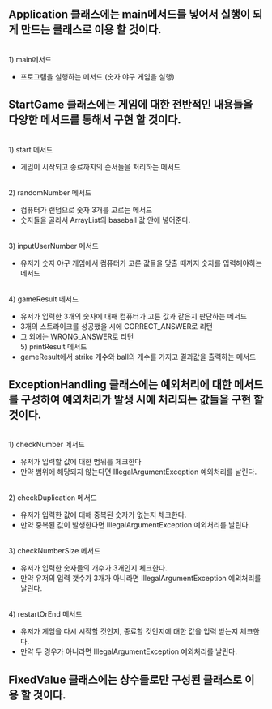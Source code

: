 <h2> Application 클래스에는 main메서드를 넣어서 실행이 되게 만드는 클래스로 이용 할 것이다. </h2>

<br>1) main메서드

- 프로그램을 실행하는 메서드 (숫자 야구 게임을 실행)

<h2> StartGame 클래스에는 게임에 대한 전반적인 내용들을 다양한 메서드를 통해서 구현 할 것이다.</h2>

<br>1) start 메서드 <br>

- 게임이 시작되고 종료까지의 순서들을 처리하는 메서드

<br>2) randomNumber 메서드 <br>

- 컴퓨터가 랜덤으로 숫자 3개를 고르는 메서드
- 숫자들을 골라서 ArrayList의 baseball 값 안에 넣어준다.

<br>3) inputUserNumber 메서드

- 유저가 숫자 야구 게임에서 컴퓨터가 고른 값들을 맞출 때까지 숫자를 입력해야하는 메서드

<br>4) gameResult 메서드

- 유저가 입력한 3개의 숫자에 대해 컴퓨터가 고른 값과 같은지 판단하는 메서드
- 3개의 스트라이크를 성공했을 시에 CORRECT_ANSWER로 리턴
- 그 외에는 WRONG_ANSWER로 리턴
  <br>5) printResult 메서드
- gameResult에서 strike 개수와 ball의 개수를 가지고 결과값을 출력하는 메서드

<h2> ExceptionHandling 클래스에는 예외처리에 대한 메서드를 구성하여 예외처리가 발생 시에 처리되는 값들을 구현 할 것이다. </h2>

<br>1) checkNumber 메서드

- 유저가 입력할 값에 대한 범위를 체크한다
- 만약 범위에 해당되지 않는다면 IllegalArgumentException 예외처리를 날린다.

<br>2) checkDuplication 메서드

- 유저가 입력한 값에 대해 중복된 숫자가 없는지 체크한다.
- 만약 중복된 값이 발생한다면 IllegalArgumentException 예외처리를 날린다.

<br>3) checkNumberSize 메서드

- 유저가 입력한 숫자들의 개수가 3개인지 체크한다.
- 만약 유저의 입력 갯수가 3개가 아니라면 IllegalArgumentException 예외처리를 날린다.

<br>4) restartOrEnd 메서드

- 유저가 게임을 다시 시작할 것인지, 종료할 것인지에 대한 값을 입력 받는지 체크한다.
- 만약 두 경우가 아니라면 IllegalArgumentException 예외처리를 날린다.

<h2> FixedValue 클래스에는 상수들로만 구성된 클래스로 이용 할 것이다. </h2>

